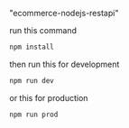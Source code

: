 "ecommerce-nodejs-restapi" 

run this command

```cmd
npm install
```

then run this for development


```cmd
npm run dev
```
or this for production

```cmd
npm run prod
```
